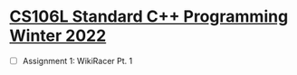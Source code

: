 # [CS106L Standard C++ Programming Winter 2022](https://web.stanford.edu/class/cs106l/index.html)

- [ ] Assignment 1: WikiRacer Pt. 1